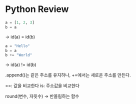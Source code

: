 # Python Review

```py
a = [1, 2, 3]
b = a
```
-> id(a) = id(b)

```py
a = "Hello"
b = a 
b += "World"
```
-> id(a) != id(b)

.append()는 같은 주소를 유지하나,
+=에서는 새로운 주소를 만든다.

==: 값을 비교한다
is: 주소값을 비교한다

round(변수, 자릿수) -> 반올림하는 함수

